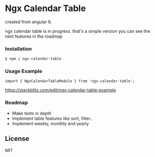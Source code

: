 # Ngx Calendar Table

created from angular 6.

ngx calendar table is in progress.
that's a simple version you can see the next features in the roadmap

### Installation

```sh
$ npm i ngx-calendar-table
```
### Usage Example

`import { NgxCalendarTableModule } from 'ngx-calendar-table';`

https://stackblitz.com/edit/ngx-calendar-table-example

### Roadmap

  - Make tests in depth
  - Implement table features like sort, filter..
  - Implement weekly, monthly and yearly


License
----

MIT
